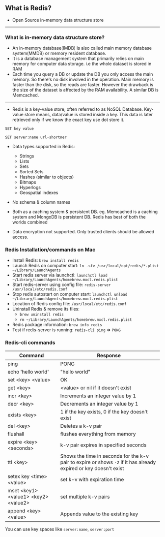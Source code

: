 ## What is Redis?
- Open Source in-memory data structure store
---
### What is in-memory data structure store?
- An in-memory database(IMDB) is also called main memory database system(MMDB) or memory resident database.
- It is a database management system that primarily relies on main memory for computer data storage. i.e the whole dataset is stored in RAM
- Each time you query a DB or update the DB you only access the main memory. So there's no disk involved in the operation. Main memory is faster than the disk, so the reads are faster. However the drawback is the size of the dataset is affected by the RAM availability. A similar DB is Memcached.
---

- Redis is a key-value store, often referred to as NoSQL Database. Key-value store means, data/value is stored inside a key. This data is later retrieved only if we know the exact key use dot store it.

`SET key value`

`SET server:name url-shortner`

- Data types supported in Redis:
    - Strings
    - Lists
    - Sets
    - Sorted Sets
    - Hashes (similar to objects)
    - Bitmaps
    - Hyperlogs
    - Geospatial indexes

- No schema & column names
- Both as a caching system & persistent DB. eg. Memcached is a caching system and MongoDB is persistent DB. Redis has best of both the worlds combined
- Data encryption not supported. Only trusted clients should be allowed access.

### Redis Installation/commands on Mac

- Install Redis: `brew install redis`
- Launch Redis on computer start: `ln -sfv /usr/local/opt/redis/*.plist ~/Library/LaunchAgents`
- Start redis server via launchctl: `launchctl load ~/Library/LaunchAgents/homebrew.mxcl.redis.plist`
- Start redis-server using config file: `redis-server /usr/local/etc/redis.conf`
- Stop redis autostart on computer start: `launchctl unload ~/Library/LaunchAgents/homebrew.mxcl.redis.plist`
- Location of Redis config file: `/usr/local/etc/redis.conf`
- Uninstall Redis & remove its files: 
    - `brew uninstall redis`
    - `rm ~/Library/LaunchAgents/homebrew.mxcl.redis.plist`
- Redis package information: `brew info redis`
- Test if redis-server is running:
`redis-cli ping` =&gt; `PONG`

### Redis-cli commands

Command|Response
-------|--------
ping|PONG
echo 'hello world'|"hello world"
set &lt;key&gt; &lt;value&gt; | OK
get &lt;key&gt;|&lt;value&gt; or nil if it doesn't exist
incr &lt;key&gt;|Increments an integer value by 1
decr &lt;key&gt;|Decrements an integer value by 1
exists &lt;key&gt;|1 if the key exists, 0 if the key doesn't exist
del &lt;key&gt;|Deletes a k-v pair
flushall|flushes everything from memory
expire &lt;key&gt; &lt;seconds&gt;|k-v pair expires in specified seconds
ttl &lt;key&gt;|Shows the time in seconds for the k-v pair to expire or shows `-2` if it has already expired or key doesn't exist
setex key &lt;time&gt; &lt;value&gt;|set k-v with expiration time
mset &lt;key1&gt; &lt;value1&gt; &lt;key2&gt; &lt;value2&gt; | set multiple k-v pairs
append &lt;key&gt; &lt;value&gt;|Appends value to the existing key


You can use key spaces like `server:name`, `server:port`



